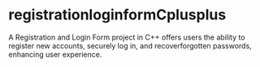 # registrationloginformCplusplus
A Registration and Login Form project in C++ offers users the ability to register new accounts, securely log in, and recoverforgotten passwords, enhancing user experience.
